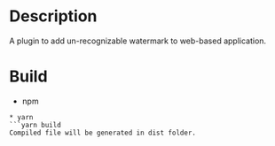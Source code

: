 # Description
A plugin to add un-recognizable watermark to web-based application.
# Build
* npm
```npm run build
* yarn
```yarn build
Compiled file will be generated in dist folder.
